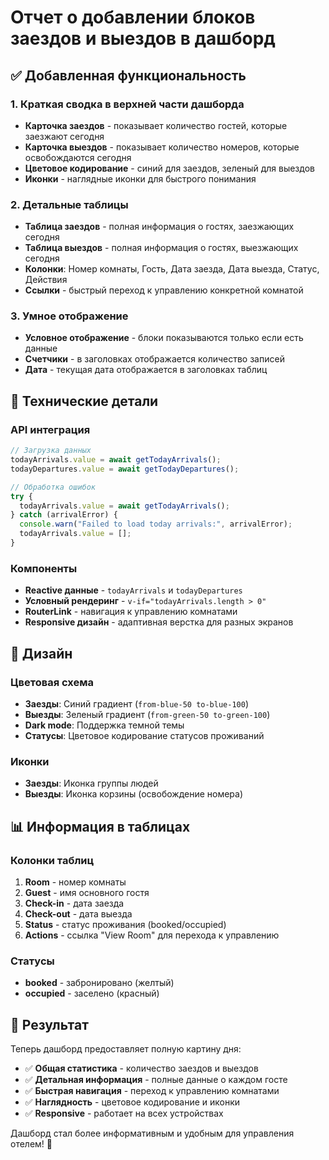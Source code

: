 # Отчет о добавлении блоков заездов и выездов в дашборд

## ✅ Добавленная функциональность

### 1. Краткая сводка в верхней части дашборда

- **Карточка заездов** - показывает количество гостей, которые заезжают сегодня
- **Карточка выездов** - показывает количество номеров, которые освобождаются сегодня
- **Цветовое кодирование** - синий для заездов, зеленый для выездов
- **Иконки** - наглядные иконки для быстрого понимания

### 2. Детальные таблицы

- **Таблица заездов** - полная информация о гостях, заезжающих сегодня
- **Таблица выездов** - полная информация о гостях, выезжающих сегодня
- **Колонки**: Номер комнаты, Гость, Дата заезда, Дата выезда, Статус, Действия
- **Ссылки** - быстрый переход к управлению конкретной комнатой

### 3. Умное отображение

- **Условное отображение** - блоки показываются только если есть данные
- **Счетчики** - в заголовках отображается количество записей
- **Дата** - текущая дата отображается в заголовках таблиц

## 🔧 Технические детали

### API интеграция

```typescript
// Загрузка данных
todayArrivals.value = await getTodayArrivals();
todayDepartures.value = await getTodayDepartures();

// Обработка ошибок
try {
  todayArrivals.value = await getTodayArrivals();
} catch (arrivalError) {
  console.warn("Failed to load today arrivals:", arrivalError);
  todayArrivals.value = [];
}
```

### Компоненты

- **Reactive данные** - `todayArrivals` и `todayDepartures`
- **Условный рендеринг** - `v-if="todayArrivals.length > 0"`
- **RouterLink** - навигация к управлению комнатами
- **Responsive дизайн** - адаптивная верстка для разных экранов

## 🎨 Дизайн

### Цветовая схема

- **Заезды**: Синий градиент (`from-blue-50 to-blue-100`)
- **Выезды**: Зеленый градиент (`from-green-50 to-green-100`)
- **Dark mode**: Поддержка темной темы
- **Статусы**: Цветовое кодирование статусов проживаний

### Иконки

- **Заезды**: Иконка группы людей
- **Выезды**: Иконка корзины (освобождение номера)

## 📊 Информация в таблицах

### Колонки таблиц

1. **Room** - номер комнаты
2. **Guest** - имя основного гостя
3. **Check-in** - дата заезда
4. **Check-out** - дата выезда
5. **Status** - статус проживания (booked/occupied)
6. **Actions** - ссылка "View Room" для перехода к управлению

### Статусы

- **booked** - забронировано (желтый)
- **occupied** - заселено (красный)

## 🚀 Результат

Теперь дашборд предоставляет полную картину дня:

- ✅ **Общая статистика** - количество заездов и выездов
- ✅ **Детальная информация** - полные данные о каждом госте
- ✅ **Быстрая навигация** - переход к управлению комнатами
- ✅ **Наглядность** - цветовое кодирование и иконки
- ✅ **Responsive** - работает на всех устройствах

Дашборд стал более информативным и удобным для управления отелем! 🎉









